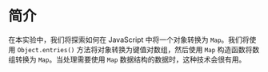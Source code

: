 # 简介

在本实验中，我们将探索如何在 JavaScript 中将一个对象转换为 `Map`。我们将使用 `Object.entries()` 方法将对象转换为键值对数组，然后使用 `Map` 构造函数将数组转换为 `Map`。当处理需要使用 `Map` 数据结构的数据时，这种技术会很有用。
